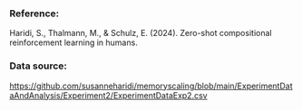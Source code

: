 ### Reference:

Haridi, S., Thalmann, M., & Schulz, E. (2024). Zero-shot compositional reinforcement learning in humans.

### Data source:

https://github.com/susanneharidi/memoryscaling/blob/main/ExperimentDataAndAnalysis/Experiment2/ExperimentDataExp2.csv
